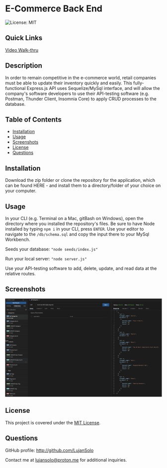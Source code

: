# E-Commerce Back End

![License: MIT](https://img.shields.io/badge/License-MIT-yellow.svg)

## Quick Links

[Video Walk-thru](http://)

## Description
  
In order to remain competitive in the e-commerce world, retail companies must be able to update their inventory quickly and easily. This fully-functional Express.js API uses Sequelize/MySql interface, and will allow the company's software developers to use their API-testing software (e.g. Postman, Thunder Client, Insomnia Core) to apply CRUD processes to the database.

## Table of Contents

- [Installation](#installation)
- [Usage](#usage)
- [Screenshots](#screenshots)
- [License](#license)
- [Questions](#questions)

## Installation

Download the zip folder or clone the repository for the application, which can be found HERE - and install them to a directory/folder of your choice on your computer. 

## Usage

In your CLI (e.g. Terminal on a Mac, gitBash on Windows), open the directory where you installed the repository's files. Be sure to have Node installed by typing ` npm i ` in your CLI, press ` ENTER `. Use your editor to navigate to the ` /db/schema.sql ` and copy the input there to your MySql Workbench.

Seeds your database: ` "node seeds/index.js" `

Run your local server: ` "node server.js" `

Use your API-testing software to add, delete, update, and read data at the relative routes.

## Screenshots

![Thunder Client screen displaying CRUD routes and retrieved data](/assets/images/e-commerce1.png)

## License


This project is covered under the [MIT License](https://opensource.org/licenses/MIT).


## Questions

GitHub profile: http://github.com/LujanSolo

Contact me at lujansolo@proton.me for additional inquiries.
